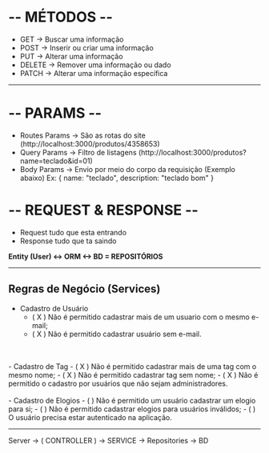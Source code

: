 # -- MÉTODOS --
  - GET    -> Buscar uma informação
  - POST   -> Inserir ou criar uma informação
  - PUT    -> Alterar uma informação
  - DELETE -> Remover uma informação ou dado
  - PATCH  -> Alterar uma informação específica
----------

# -- PARAMS --
  - Routes Params -> São as rotas do site (http://localhost:3000/produtos/4358653)
  - Query Params  -> Filtro de listagens  (http://localhost:3000/produtos?name=teclado&id=01)
  - Body Params   -> Envio por meio do corpo da requisição (Exemplo abaixo)
  Ex: {
    name: "teclado",
    description: "teclado bom"
  }
# -- REQUEST & RESPONSE --
- Request tudo que esta entrando
- Response tudo que ta saindo

<strong>Entity (User) <-> ORM <-> BD = REPOSITÓRIOS</strong>

----------
## Regras de Negócio (Services)
- Cadastro de Usuário
  - ( X ) Não é permitido cadastrar mais de um usuario com o mesmo e-mail;
  - ( X ) Não é permitido cadastrar usuário sem e-mail.
<br>
<br>
- Cadastro de Tag
  - ( X ) Não é permitido cadastrar mais de uma tag com o mesmo nome;
  - ( X ) Não é permitido cadastrar tag sem nome;
  - ( X ) Não é permitido o cadastro por usuários que não sejam administradores.
<br>
<br>
- Cadastro de Elogios
  - (  ) Não é permitido um usuário cadastrar um elogio para si;
  - (  ) Não é permitido cadastrar elogios para usuários inválidos;
  - (  ) O usuário precisa estar autenticado na aplicação.

----------
  
Server -> ( CONTROLLER ) -> SERVICE -> Repositories -> BD